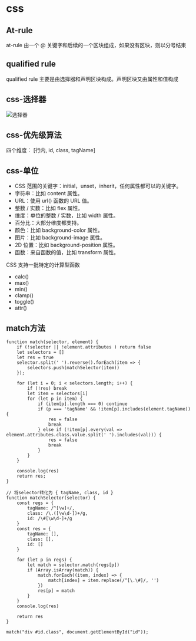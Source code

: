 # css

## At-rule
at-rule 由一个 @ 关键字和后续的一个区块组成，如果没有区块，则以分号结束
## qualified rule
qualified rule 主要是由选择器和声明区块构成。声明区块又由属性和值构成

## css-选择器
![选择器](https://static001.geekbang.org/resource/image/8b/7c/8bdd0a249ab1dbf8b854b2decd7eb87c.png)

## css-优先级算法

四个维度： [行内, id, class, tagName]

## css-单位

- CSS 范围的关键字：initial，unset，inherit，任何属性都可以的关键字。
- 字符串：比如 content 属性。
- URL：使用 url() 函数的 URL 值。
- 整数 / 实数：比如 flex 属性。
- 维度：单位的整数 / 实数，比如 width 属性。
- 百分比：大部分维度都支持。
- 颜色：比如 background-color 属性。
- 图片：比如 background-image 属性。
- 2D 位置：比如 background-position 属性。
- 函数：来自函数的值，比如 transform 属性。

CSS 支持一批特定的计算型函数
- calc()
- max()
- min()
- clamp()
- toggle()
- attr()

## match方法

```
function match(selector, element) {
    if (!selector || !element.attributes ) return false
    let selectors = []
    let res = true
    selector.split(' ').reverse().forEach(item => {
        selectors.push(matchSelector(item))
    });

    for (let i = 0; i < selectors.length; i++) {
        if (!res) break
        let item = selectors[i]
        for (let p in item) {
            if (item[p].length === 0) continue
            if (p === 'tagName' && !item[p].includes(element.tagName)) {
                res = false
                break
            } else if (!item[p].every(val => element.attributes.class.value.split(' ').includes(val))) {
                res = false
                break
            }
        }
    }

    console.log(res)
    return res;
}

// 将selector转化为 { tagName, class, id }
function matchSelector(selector) {
    const regs = {
        tagName: /^[\w]+/,
        class: /\.([\w\d-])+/g,
        id: /\#[\w\d-]+/g
    }
    const res = {
        tagName: [],
        class: [],
        id: []
    }

    for (let p in regs) {
        let match = selector.match(regs[p])
        if (Array.isArray(match)) {
            match.forEach((item, index) => {
                match[index] = item.replace(/^[\.\#]/, '')
            })
            res[p] = match
        }
    }
    console.log(res)

    return res
}

match("div #id.class", document.getElementById("id"));
```